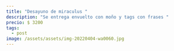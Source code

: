 ```yaml
---
title: "Desayuno de miraculus "
description: "Se entrega envuelto con moño y tags con frases "
precio: $ 3200
tags:
  - post
image: /assets/assets/img-20220404-wa0060.jpg
---
```

